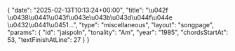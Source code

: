 {
    "date": "2025-02-13T10:13:24+00:00",
    "title": "\u042f \u0438\u0441\u043f\u043e\u043b\u043d\u044f\u044e \u0432\u0441\u0451...",
    "type": "miscellaneous",
    "layout": "songpage",
    "params": {
        "id": "jaispoln",
        "tonality": "Am",
        "year": "1985",
        "chordsStartAt": 53,
        "textFinishAtLine": 27
    }
}